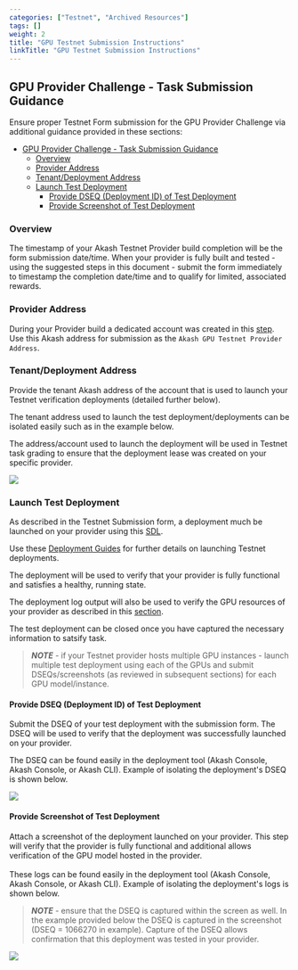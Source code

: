 ```yaml
---
categories: ["Testnet", "Archived Resources"]
tags: []
weight: 2
title: "GPU Testnet Submission Instructions"
linkTitle: "GPU Testnet Submission Instructions"
---
```


## GPU Provider Challenge - Task Submission Guidance

Ensure proper Testnet Form submission for the GPU Provider Challenge via additional guidance provided in these sections:

- [GPU Provider Challenge - Task Submission Guidance](#gpu-provider-challenge---task-submission-guidance)
  - [Overview](#overview)
  - [Provider Address](#provider-address)
  - [Tenant/Deployment Address](#tenantdeployment-address)
  - [Launch Test Deployment](#launch-test-deployment)
    - [Provide DSEQ (Deployment ID) of Test Deployment](#provide-dseq-deployment-id-of-test-deployment)
    - [Provide Screenshot of Test Deployment](#provide-screenshot-of-test-deployment)

### Overview

The timestamp of your Akash Testnet Provider build completion will be the form submission date/time. When your provider is fully built and tested - using the suggested steps in this document - submit the form immediately to timestamp the completion date/time and to qualify for limited, associated rewards.

### Provider Address

During your Provider build a dedicated account was created in this [step](/docs/deployments/sandbox/installation/). Use this Akash address for submission as the `Akash GPU Testnet Provider Address`.

### Tenant/Deployment Address

Provide the tenant Akash address of the account that is used to launch your Testnet verification deployments (detailed further below).

The tenant address used to launch the test deployment/deployments can be isolated easily such as in the example below.

The address/account used to launch the deployment will be used in Testnet task grading to ensure that the deployment lease was created on your specific provider.

![](../../assets/tenantAddress.png)

### Launch Test Deployment

As described in the Testnet Submission form, a deployment much be launched on your provider using this [SDL](https://gist.github.com/chainzero/86402b1ab2cef63a7e83d4fbad73b0e0).

Use these [Deployment Guides](/docs/testnet/gpu-testnet-client-instructions/) for further details on launching Testnet deployments.

The deployment will be used to verify that your provider is fully functional and satisfies a healthy, running state.

The deployment log output will also be used to verify the GPU resources of your provider as described in this [section](#provide-screenshot-of-test-deployment).

The test deployment can be closed once you have captured the necessary information to satsify task.

> _**NOTE**_ - if your Testnet provider hosts multiple GPU instances - launch multiple test deployment using each of the GPUs and submit DSEQs/screenshots (as reviewed in subsequent sections) for each GPU model/instance.

#### Provide DSEQ (Deployment ID) of Test Deployment

Submit the DSEQ of your test deployment with the submission form. The DSEQ will be used to verify that the deployment was successfully launched on your provider.

The DSEQ can be found easily in the deployment tool (Akash Console, Akash Console, or Akash CLI). Example of isolating the deployment's DSEQ is shown below.

![](../../assets/isoalteDSEQ.png)

#### Provide Screenshot of Test Deployment

Attach a screenshot of the deployment launched on your provider. This step will verify that the provider is fully functional and additional allows verification of the GPU model hosted in the provider.\
\
These logs can be found easily in the deployment tool (Akash Console, Akash Console, or Akash CLI). Example of isolating the deployment's logs is shown below.

> _**NOTE**_ - ensure that the DSEQ is captured within the screen as well. In the example provided below the DSEQ is captured in the screenshot (DSEQ = 1066270 in example). Capture of the DSEQ allows confirmation that this deployment was tested in your provider.

![](../../assets/gpuCheck.png)
